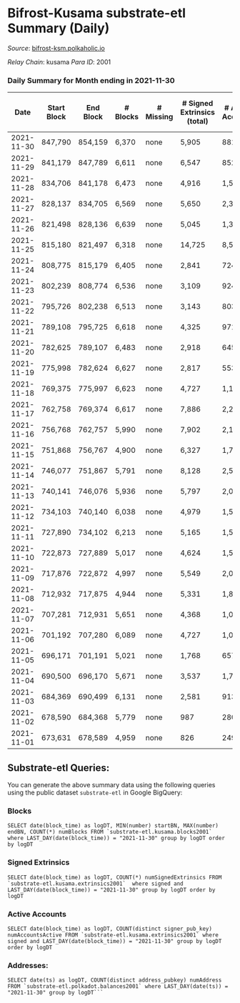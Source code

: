 # Bifrost-Kusama substrate-etl Summary (Daily)

_Source_: [bifrost-ksm.polkaholic.io](https://bifrost-ksm.polkaholic.io)

*Relay Chain*: kusama
*Para ID*: 2001



### Daily Summary for Month ending in 2021-11-30


| Date | Start Block | End Block | # Blocks | # Missing | # Signed Extrinsics (total) | # Active Accounts | # Addresses with Balances | # Events | # Transfers | # XCM Transfers In | # XCM Transfers Out |
| ---- | ----------- | --------- | -------- | --------- | --------------------------- | ----------------- | ------------------------- | -------- | ----------- | ------------------ | ------------------- |
| 2021-11-30 | 847,790 | 854,159 | 6,370 | none  | 5,905 | 881 | 93,407 | 59,563 | 10,499 ($11,805,621) | 118 ($1,547,834) | 127 ($4,163,084) |
| 2021-11-29 | 841,179 | 847,789 | 6,611 | none  | 6,547 | 852 | 93,361 | 64,950 | 11,381 ($18,597,895) | 182 ($7,504,351) | 148 ($5,398,498) |
| 2021-11-28 | 834,706 | 841,178 | 6,473 | none  | 4,916 | 1,504 | 93,289 | 52,880 | 8,261 ($8,761,850) | 78 ($4,944,076) | 118 ($1,002,861) |
| 2021-11-27 | 828,137 | 834,705 | 6,569 | none  | 5,650 | 2,334 | 93,253 | 60,393 | 10,024 ($3,820,108) | 87 ($328,638) | 106 ($665,041) |
| 2021-11-26 | 821,498 | 828,136 | 6,639 | none  | 5,045 | 1,360 | 92,946 | 49,810 | 7,003 ($3,779,581) | 130 ($333,612) | 150 ($527,278) |
| 2021-11-25 | 815,180 | 821,497 | 6,318 | none  | 14,725 | 8,525 | 92,024 | 117,797 | 24,694 ($11,115,819) | 177 ($2,898,331) | 189 ($635,152) |
| 2021-11-24 | 808,775 | 815,179 | 6,405 | none  | 2,841 | 724 | 91,390 | 35,699 | 4,357 ($6,935,839) | 113 ($2,626,447) | 78 ($311,522) |
| 2021-11-23 | 802,239 | 808,774 | 6,536 | none  | 3,109 | 924 | 91,007 | 38,000 | 5,072 ($2,967,643) | 129 ($740,448) | 106 ($141,444) |
| 2021-11-22 | 795,726 | 802,238 | 6,513 | none  | 3,143 | 803 | 90,979 | 39,126 | 5,493 ($6,497,985) | 133 ($1,777,738) | 106 ($1,053,378) |
| 2021-11-21 | 789,108 | 795,725 | 6,618 | none  | 4,325 | 971 | 90,942 | 48,933 | 7,014 ($3,909,904) | 141 ($702,340) | 136 ($393,518) |
| 2021-11-20 | 782,625 | 789,107 | 6,483 | none  | 2,918 | 645 | 90,514 | 37,223 | 5,096 ($4,396,641) | 128 ($1,382,535) | 93 ($2,083,304) |
| 2021-11-19 | 775,998 | 782,624 | 6,627 | none  | 2,817 | 553 | 90,388 | 36,527 | 4,654 ($5,924,170) | 164 ($782,551) | 82 ($2,938,118) |
| 2021-11-18 | 769,375 | 775,997 | 6,623 | none  | 4,727 | 1,150 | 90,154 | 106,080 | 20,272 ($15,135,967) | 295 ($7,199,704) | 206 ($5,445,886) |
| 2021-11-17 | 762,758 | 769,374 | 6,617 | none  | 7,886 | 2,229 | 89,976 | 74,442 | 12,538 ($7,970,485) | 119 ($596,824) | 168 ($964,600) |
| 2021-11-16 | 756,768 | 762,757 | 5,990 | none  | 7,902 | 2,190 | 88,245 | 72,579 | 12,579 ($4,169,885) | 152 ($605,291) | 145 ($521,394) |
| 2021-11-15 | 751,868 | 756,767 | 4,900 | none  | 6,327 | 1,798 | 86,349 | 57,716 | 9,781 ($3,686,465) | 97 ($460,652) | 57 ($234,144) |
| 2021-11-14 | 746,077 | 751,867 | 5,791 | none  | 8,128 | 2,542 | 84,928 | 72,305 | 12,087 ($4,418,963) | 121 ($1,331,464) | 70 ($405,726) |
| 2021-11-13 | 740,141 | 746,076 | 5,936 | none  | 5,797 | 2,053 | 82,750 | 54,685 | 8,144 ($2,459,010) | 96 ($285,061) | 59 ($128,404) |
| 2021-11-12 | 734,103 | 740,140 | 6,038 | none  | 4,979 | 1,505 | 81,296 | 49,852 | 6,386 ($9,619,707) | 201 ($3,132,893) | 135 ($2,602,871) |
| 2021-11-11 | 727,890 | 734,102 | 6,213 | none  | 5,165 | 1,568 | 80,481 | 49,942 | 6,973 ($7,458,293) | 214 ($709,543) | 124 ($3,841,603) |
| 2021-11-10 | 722,873 | 727,889 | 5,017 | none  | 4,624 | 1,536 | 79,238 | 35,608 | 6,939 ($8,433,464) | 213 ($2,466,715) | 199 ($2,304,808) |
| 2021-11-09 | 717,876 | 722,872 | 4,997 | none  | 5,549 | 2,043 | 78,167 | 39,127 | 7,878 ($3,285,105) | 211 ($751,888) | 131 ($418,651) |
| 2021-11-08 | 712,932 | 717,875 | 4,944 | none  | 5,331 | 1,878 | 76,851 | 39,851 | 7,412 ($2,065,093) | 241 ($1,045,974) | 92 ($238,593) |
| 2021-11-07 | 707,281 | 712,931 | 5,651 | none  | 4,368 | 1,001 | 75,569 | 37,680 | 4,746 ($8,323,138) | 401 ($5,743,077) | 284 ($684,988) |
| 2021-11-06 | 701,192 | 707,280 | 6,089 | none  | 4,727 | 1,076 | 75,323 | 37,469 | 4,440 ($8,477,790) | 459 ($3,588,627) | 107 ($320,398) |
| 2021-11-05 | 696,171 | 701,191 | 5,021 | none  | 1,768 | 657 | 75,185 | 111,541 | 20,001 ($2,945,985) | 188 ($4,705,422) | 57 ($501,125) |
| 2021-11-04 | 690,500 | 696,170 | 5,671 | none  | 3,537 | 1,795 | 57,930 | 26,340 | 2,901 ($6,243,684) | 187 ($2,126,438) | 78 ($152,248) |
| 2021-11-03 | 684,369 | 690,499 | 6,131 | none  | 2,581 | 913 | 57,803 | 25,234 | 1,843 ($2,666,709) | 275 ($746,005) | 103 ($365,204) |
| 2021-11-02 | 678,590 | 684,368 | 5,779 | none  | 987 | 280 | 57,664 | 17,952 | 398 ($2,731,170) | 137 ($290,799) | 34 ($30,567.57) |
| 2021-11-01 | 673,631 | 678,589 | 4,959 | none  | 826 | 249 | 57,580 | 15,579 | 307 ($1,343,390) | 116 ($959,868) | 4 ($1,796.75) |

## Substrate-etl Queries:
You can generate the above summary data using the following queries using the public dataset `substrate-etl` in Google BigQuery:


### Blocks
```
SELECT date(block_time) as logDT, MIN(number) startBN, MAX(number) endBN, COUNT(*) numBlocks FROM `substrate-etl.kusama.blocks2001`  where LAST_DAY(date(block_time)) = "2021-11-30" group by logDT order by logDT
```


### Signed Extrinsics
```
SELECT date(block_time) as logDT, COUNT(*) numSignedExtrinsics FROM `substrate-etl.kusama.extrinsics2001`  where signed and LAST_DAY(date(block_time)) = "2021-11-30" group by logDT order by logDT
```


### Active Accounts
```
SELECT date(block_time) as logDT, COUNT(distinct signer_pub_key) numAccountsActive FROM `substrate-etl.kusama.extrinsics2001` where signed and LAST_DAY(date(block_time)) = "2021-11-30" group by logDT order by logDT
```


### Addresses:
```
SELECT date(ts) as logDT, COUNT(distinct address_pubkey) numAddress FROM `substrate-etl.polkadot.balances2001` where LAST_DAY(date(ts)) = "2021-11-30" group by logDT```

